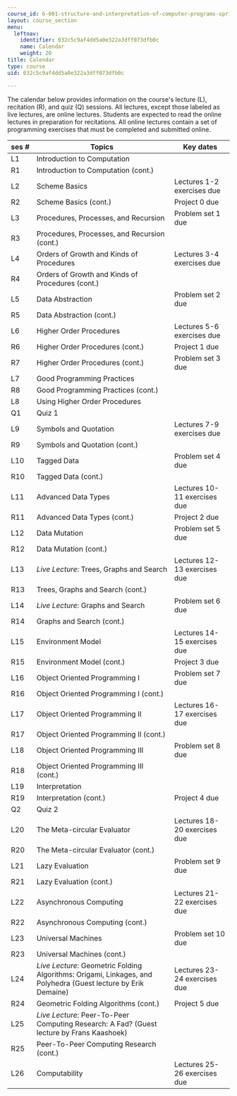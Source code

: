 ```yaml
---
course_id: 6-001-structure-and-interpretation-of-computer-programs-spring-2005
layout: course_section
menu:
  leftnav:
    identifier: 032c5c9af4dd5a0e322a3dff073dfb0c
    name: Calendar
    weight: 20
title: Calendar
type: course
uid: 032c5c9af4dd5a0e322a3dff073dfb0c

---
```


The calendar below provides information on the course's lecture (L), recitation (R), and quiz (Q) sessions. All lectures, except those labeled as live lectures, are online lectures. Students are expected to read the online lectures in preparation for recitations. All online lectures contain a set of programming exercises that must be completed and submitted online.

| ses # | Topics | Key dates |
| --- | --- | --- |
| L1 | Introduction to Computation |  |
| R1 | Introduction to Computation (cont.) |  |
| L2 | Scheme Basics | Lectures 1-2 exercises due |
| R2 | Scheme Basics (cont.) | Project 0 due |
| L3 | Procedures, Processes, and Recursion | Problem set 1 due |
| R3 | Procedures, Processes, and Recursion (cont.) |  |
| L4 | Orders of Growth and Kinds of Procedures | Lectures 3-4 exercises due |
| R4 | Orders of Growth and Kinds of Procedures (cont.) |  |
| L5 | Data Abstraction | Problem set 2 due |
| R5 | Data Abstraction (cont.) |  |
| L6 | Higher Order Procedures | Lectures 5-6 exercises due |
| R6 | Higher Order Procedures (cont.) | Project 1 due |
| R7 | Higher Order Procedures (cont.) | Problem set 3 due |
| L7 | Good Programming Practices |  |
| R8 | Good Programming Practices (cont.) |  |
| L8 | Using Higher Order Procedures |  |
| Q1 | Quiz 1 |  |
| L9 | Symbols and Quotation | Lectures 7-9 exercises due |
| R9 | Symbols and Quotation (cont.) |  |
| L10 | Tagged Data | Problem set 4 due |
| R10 | Tagged Data (cont.) |  |
| L11 | Advanced Data Types | Lectures 10-11 exercises due |
| R11 | Advanced Data Types (cont.) | Project 2 due |
| L12 | Data Mutation | Problem set 5 due |
| R12 | Data Mutation (cont.) |  |
| L13 | _Live Lecture_: Trees, Graphs and Search | Lectures 12-13 exercises due |
| R13 | Trees, Graphs and Search (cont.) |  |
| L14 | _Live Lecture_: Graphs and Search | Problem set 6 due |
| R14 | Graphs and Search (cont.) |  |
| L15 | Environment Model | Lectures 14-15 exercises due |
| R15 | Environment Model (cont.) | Project 3 due |
| L16 | Object Oriented Programming I | Problem set 7 due |
| R16 | Object Oriented Programming I (cont.) |  |
| L17 | Object Oriented Programming II | Lectures 16-17 exercises due |
| R17 | Object Oriented Programming II (cont.) |  |
| L18 | Object Oriented Programming III | Problem set 8 due |
| R18 | Object Oriented Programming III (cont.) |  |
| L19 | Interpretation |  |
| R19 | Interpretation (cont.) | Project 4 due |
| Q2 | Quiz 2 |  |
| L20 | The Meta-circular Evaluator | Lectures 18-20 exercises due |
| R20 | The Meta-circular Evaluator (cont.) |  |
| L21 | Lazy Evaluation | Problem set 9 due |
| R21 | Lazy Evaluation (cont.) |  |
| L22 | Asynchronous Computing | Lectures 21-22 exercises due |
| R22 | Asynchronous Computing (cont.) |  |
| L23 | Universal Machines | Problem set 10 due |
| R23 | Universal Machines (cont.) |  |
| L24 | _Live Lecture_: Geometric Folding Algorithms: Origami, Linkages, and Polyhedra (Guest lecture by Erik Demaine) | Lectures 23-24 exercises due |
| R24 | Geometric Folding Algorithms (cont.) | Project 5 due |
| L25 | _Live Lecture_: Peer-To-Peer Computing Research: A Fad? (Guest lecture by Frans Kaashoek) |  |
| R25 | Peer-To-Peer Computing Research (cont.) |  |
| L26 | Computability | Lectures 25-26 exercises due